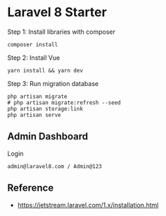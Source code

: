 # Laravel 8 Starter

Step 1: Install libraries with composer

```shell
composer install
```

Step 2: Install Vue

```shell
yarn install && yarn dev
```

Step 3: Run migration database

```shell
php artisan migrate
# php artisan migrate:refresh --seed
php artisan storage:link
php artisan serve
```


## Admin Dashboard

Login

```
admin@laravel8.com / Admin@123
```

## Reference

- https://jetstream.laravel.com/1.x/installation.html

